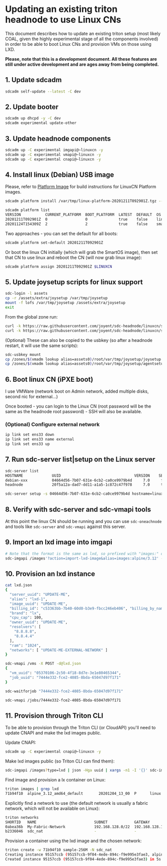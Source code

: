 # Updating an existing triton headnode to use Linux CNs

This document describes how to update an existing triton setup (most likely COAL, given the highly experimental stage of all the components involved) in order to be able to boot Linux CNs and provision VMs on those using LXD.

**Please, note that this is a development document. All these features are still under active development
and are ages away from being completed.**

## 1. Update sdcadm

```bash
sdcadm self-update --latest -C dev
```

## 2. Update booter

```bash
sdcadm up dhcpd -y -C dev
sdcadm experimental update-other
```

## 3. Update headnode components

```bash
sdcadm up -C experimental imgapi@~linuxcn -y
sdcadm up -C experimental vmapi@~linuxcn -y
sdcadm up -C experimental cnapi@~linuxcn -y
```

## 4. Install linux (Debian) USB image

Please, refer to [Platform Image](./2-platform-image.md) for build instructions
for LinuxCN Platform images.

```bash
sdcadm platform install /var/tmp/linux-platform-20201211T092901Z.tgz --os=linux

sdcadm platform list
VERSION           CURRENT_PLATFORM  BOOT_PLATFORM  LATEST  DEFAULT  OS
20201211T092901Z  0                 0              true    false    linux
20201124T154309Z  2                 2              true    false    smartos
```

Two approaches - you can set the default for all boots:

```bash
sdcadm platform set-default 20201211T092901Z
```

Or boot the linux CN initially (which will grab the SmartOS image), then
set that CN to use linux and reboot the CN (will now grab linux image):

```bash
sdcadm platform assign 20201211T092901Z $LINUXCN
```

## 5. Update joysetup scripts for linux support

```bash
sdc-login -l assets
cp -r /assets/extra/joysetup /var/tmp/joysetup
mount -f lofs /var/tmp/joysetup /assets/extra/joysetup
exit
```

From the global zone run:

```bash
curl -k https://raw.githubusercontent.com/joyent/sdc-headnode/linuxcn/scripts/joysetup.sh > /zones/$(vmadm lookup alias=assets0)/root/var/tmp/joysetup/joysetup.sh
curl -k https://raw.githubusercontent.com/joyent/sdc-headnode/linuxcn/scripts/agentsetup.sh > /zones/$(vmadm lookup alias=assets0)/root/var/tmp/joysetup/agentsetup.sh
```

(Optional) These can also be copied to the usbkey (so after a headnode restart, it will use the same scripts):

```bash
sdc-usbkey mount
cp /zones/$(vmadm lookup alias=assets0)/root/var/tmp/joysetup/joysetup.sh /mnt/usbkey/scripts/
cp /zones/$(vmadm lookup alias=assets0)/root/var/tmp/joysetup/agentsetup.sh /mnt/usbkey/scripts/
```

## 6. Boot linux CN (iPXE boot)

I use VMWare (network boot on Admin network, added multiple disks, second nic for external...)

Once booted - you can login to the Linux CN (root password will be the same as the headnode root password) - SSH will also be available.

### (Optional) Configure external network

```bash
ip link set ens33 down
ip link set ens33 name external
ip link set ens33 up
```

## 7. Run sdc-server list|setup on the Linux server

```bash
sdc-server list
HOSTNAME             UUID                                 VERSION    SETUP    STATUS      RAM  ADMIN_IP
debian-xxx           04664d56-7b07-631e-6cb2-ca0ce9979b4d     7.0     false  running     1993  172.16.2.201
headnode             20f5a12a-dad7-dd11-a1a5-1c872c47f978     7.0     true   running    16255  172.16.2.1

sdc-server setup -s 04664d56-7b07-631e-6cb2-ca0ce9979b4d hostname=linux-1
```

## 8. Verify with sdc-server and sdc-vmapi tools

At this point the linux CN should be running and you can use `sdc-oneachnode` and tools like `sdc-server` and `sdc-vmapi` against this server.

## 9. Import an lxd image into imgapi

```bash
# Note that the format is the same as lxd, so prefixed with "images:" or "ubuntu:".
sdc-imgapi /images'?action=import-lxd-image&alias=images:alpine/3.12' -X POST
```

## 10. Provision an lxd instance

```bash
cat lxd.json
{
  "server_uuid": "UPDATE-ME",
  "alias": "lxd-1",
  "image_uuid": "UPDATE-ME",
  "billing_id": "c53363bb-7b40-60d0-b3e9-fbcc246eb406", "billing_by_name_IGNORED": "sample-1G",
  "brand": "lx",
  "cpu_cap": 100,
  "owner_uuid": "UPDATE-ME",
  "resolvers": [
    "8.8.8.8",
    "8.8.4.4"
  ],
  "ram": "1024",
  "networks": [ "UPDATE-ME-EXTERNAL-NETWORK" ]
}

sdc-vmapi /vms -X POST -d@lxd.json
{
  "vm_uuid": "05370106-2c50-4f18-8d7e-3e1e80465344",
  "job_uuid": "7444e332-fce2-4085-8bda-65047d97f171"
}

sdc-waitforjob "7444e332-fce2-4085-8bda-65047d97f171"

sdc-vmapi /jobs/7444e332-fce2-4085-8bda-65047d97f171
```

## 11. Provision through Triton CLI

To be able to provision through the Triton CLI (or CloudAPI) you'll need to
update CNAPI and make the lxd images public.

Update CNAPI:

```bash
sdcadm up -C experimental cnapi@~linuxcn -y
```

Make lxd images public (so Triton CLI can find them):

```bash
sdc-imgapi /images?type=lxd | json -Hga uuid | xargs -n1 -I '{}' sdc-imgapi '/images/{}?action=update' -X POST -d '{"public": true}'
```

Find image and provision a lx container on Linux:

```bash
triton images | grep lxd
71b94f10  alpine_3.12_amd64_default       20201204_13_00  P      linux    lxd           2020-12-04
```

Explicitly find a network to use (the default network is usually a fabric
network, which will not be available on Linux):

```bash
triton networks
SHORTID   NAME                          SUBNET            GATEWAY        FABRIC  VLAN  PUBLIC
0abea36b  My-Fabric-Network             192.168.128.0/22  192.168.128.1  true    2     false
b2336046  sdc_nat                       -                 -              -       -     true
```

Provision a container using the lxd image and the chosen network:

```bash
triton create -w 71b94f10 sample-256M -N sdc_nat
Creating instance 95157ccb (95157ccb-9f04-4ede-894c-f9e995e3fae3, alpine_3.12_amd64_default@20201204_13_00)
Created instance 95157ccb (95157ccb-9f04-4ede-894c-f9e995e3fae3) in 5s
```
